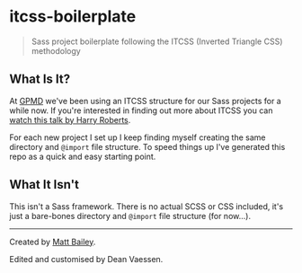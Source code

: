 # itcss-boilerplate

> Sass project boilerplate following the ITCSS (Inverted Triangle CSS) methodology

## What Is It?

At [GPMD](http://www.gpmd.co.uk/) we've been using an ITCSS structure for our Sass projects for a while now. If you're interested in finding out more about ITCSS you can [watch this talk by Harry Roberts](http://youtu.be/1OKZOV-iLj4).

For each new project I set up I keep finding myself creating the same directory and `@import` file structure. To speed things up I've generated this repo as a quick and easy starting point.

## What It Isn't

This isn't a Sass framework. There is no actual SCSS or CSS included, it's just a bare-bones directory and `@import` file structure (for now...).

---

Created by [Matt Bailey](http://mattbailey.io/).

Edited and customised by Dean Vaessen.